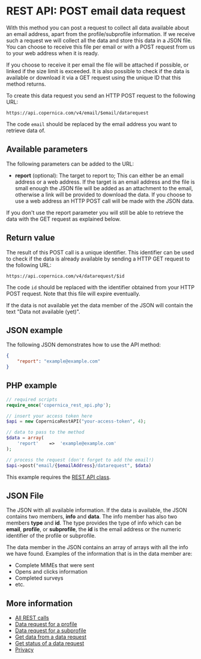 # REST API: POST email data request

With this method you can post a request to collect all data available about
an email address, apart from the profile/subprofile information. If we
receive such a request we will collect all the data and store this data
in a JSON file. You can choose to receive this file 
per email or with a POST request from us to your web address when it is ready.

If you choose to receive it per email the file will be attached if possible, 
or linked if the size limit is exceeded. It is also possible to check if the 
data is available or download it via a GET request using the unique ID that 
this method returns.

To create this data request you send an HTTP POST request to the following URL:

`https://api.copernica.com/v4/email/$email/datarequest`

The code `email` should be replaced by the email address you want to retrieve 
data of.

## Available parameters

The following parameters can be added to the URL:

* **report** (optional): The target to report to; This can either be an email address or 
a web address. If the target is an email address and the file is small enough the 
JSON file will be added as an attachment to the email, otherwise a link will 
be provided to download the data. If you choose to use a web address an 
HTTP POST call will be made with the JSON data.

If you don't use the report parameter you will still be able to retrieve 
the data with the GET request as explained below.

## Return value

The result of this POST call is a unique identifier. This identifier can be
used to check if the data is already available by sending a HTTP GET request
to the following URL:

`https://api.copernica.com/v4/datarequest/$id`

The code `id` should be replaced with the identifier obtained from your
HTTP POST request. Note that this file will expire eventually.

If the data is not available yet the data member of the JSON will contain the 
text "Data not available (yet)".

## JSON example
The following JSON demonstrates how to use the API method:

```json
{
    "report": "example@example.com"
}
```

## PHP example

```php
// required scripts
require_once('copernica_rest_api.php');

// insert your access token here
$api = new CopernicaRestAPI("your-access-token", 4);

// data to pass to the method
$data = array(
    'report'    =>  'example@example.com'
);

// process the request (don't forget to add the email!)
$api->post("email/{$emailAddress}/datarequest", $data)
```
This example requires the [REST API class](./rest-php).

## JSON File

The JSON with all available information. If the data is available, the
JSON contains two members, **info** and **data**. The info member has also 
two members **type** and **id**.  The type provides the type of info which 
can be **email**, **profile**, or **subprofile**, the **id** is the email
address or the numeric identifier of the profile or subprofile. 

The data member in the JSON contains an array of arrays with all the info 
we have found. Examples of the information that is in the data member are:

- Complete MIMEs that were sent
- Opens and clicks information
- Completed surveys
- etc.

## More information

* [All REST calls](./rest-api)
* [Data request for a profile](./rest-post-profile-datarequest)
* [Data request for a subprofile](./rest-post-subprofile-datarequest)
* [Get data from a data request](./rest-get-datarequest-data)
* [Get status of a data request](./rest-get-datarequest-status)
* [Privacy](./privacy)
